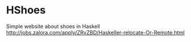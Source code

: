 HShoes
======

Simple website about shoes in Haskell <br/>
http://jobs.zalora.com/apply/ZRvZBD/Haskeller-relocate-Or-Remote.html
